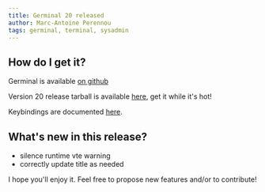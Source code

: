 ```yaml
---
title: Germinal 20 released
author: Marc-Antoine Perennou
tags: germinal, terminal, sysadmin
---
```


## How do I get it?

Germinal is available [on github](https://github.com/Keruspe/Germinal)

Version 20 release tarball is available [here](http://www.imagination-land.org/files/germinal/germinal-20.tar.xz), get it while it's hot!

Keybindings are documented [here](https://github.com/Keruspe/Germinal/blob/master/README.md).

## What's new in this release?

- silence runtime vte warning
- correctly update title as needed

I hope you'll enjoy it. Feel free to propose new features and/or to contribute!

